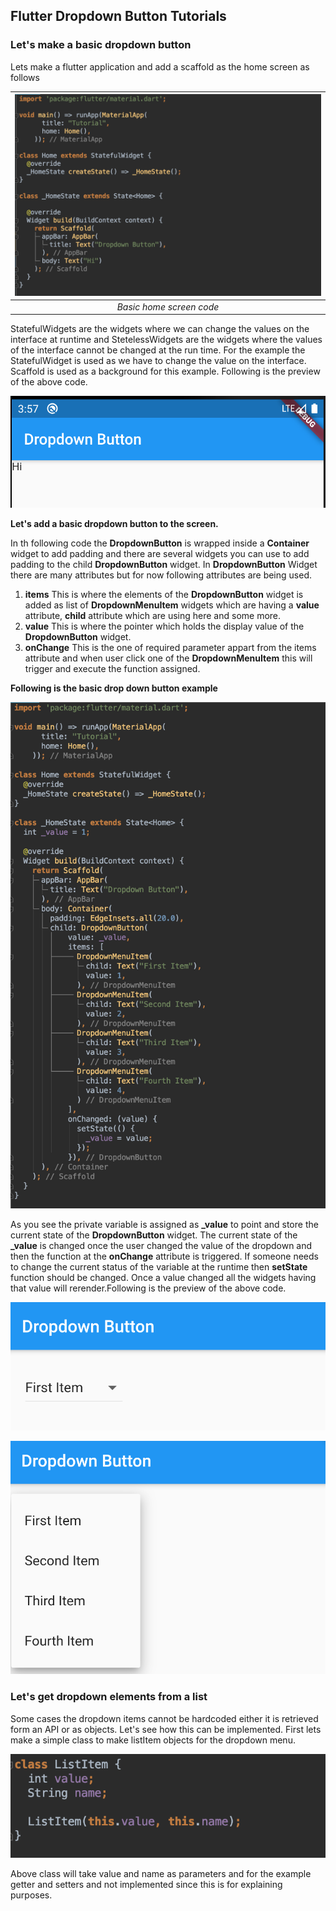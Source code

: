 ## Flutter Dropdown Button Tutorials

### Let's make a basic dropdown button

Lets make a flutter application and add a scaffold as the home screen as follows

|![Basic home screen code](images/code%201.png)|
|:--:| 
| *Basic home screen code* |


StatefulWidgets are the widgets where we can change the values on the interface at runtime and StetelessWidgets are the widgets where the values 
of the interface cannot be changed at the run time. For the example the StatefulWidget is used as we have to change the value on the interface.
Scaffold is used as a background for this example. Following is the preview of the above code.

![](images/screen%201.png)

**Let's add a basic dropdown button to the screen.**

In th following code the **DropdownButton** is wrapped inside a **Container** widget to add padding and there are several widgets you can use to 
add padding to the child **DropdownButton** widget. In **DropdownButton** Widget there are many attributes but for now following attributes are being used.
1. **items** 
    This is where the elements of the **DropdownButton** widget is added as list of **DropdownMenuItem** widgets which are having a **value** attribute, 
    **child** attribute which are using here and some more.
2. **value**
    This is where the pointer which holds the display value of the **DropdownButton** widget.
3. **onChange**
    This is the one of required parameter appart from the items attribute and when user click one of the **DropdownMenuItem** this will trigger and 
    execute the function assigned.

**Following is the basic drop down button example**

![](images/Code%202.png)

As you see the private variable is assigned as **_value** to point and store the current state of the **DropdownButton** widget. The current state of 
the **_value** is changed once the user changed the value of the dropdown and then the function at the **onChange** attribute is triggered. If someone needs 
to change the current status of the variable at the runtime then **setState** function should be changed. Once a value changed all the widgets having that 
value will rerender.Following is the preview of the above code.

![](images/Screenn%202.1.png)


![](images/Screen%202.2.png)

### Let's get dropdown elements from a list

Some cases the dropdown items cannot be hardcoded either it is retrieved form an API or as objects. Let's see how this can be implemented. First lets 
make a simple class to make listItem objects for the dropdown menu.

![](images/Code%203.2.png)

Above class will take value and name as parameters and for the example getter and setters and not implemented since this is for explaining purposes.

